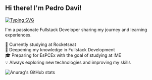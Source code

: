 ##  Hi there! I'm Pedro Davi!

[![Typing SVG](https://readme-typing-svg.demolab.com?font=Fira+Code&pause=1000&color=F70000&width=435&lines=Hello+there%2C+welcome+%F0%9F%A5%B7)](https://git.io/typing-svg)

I'm a passionate Fullstack Developer sharing my journey and learning experiences.

🚀 Currently studying at Rocketseat</br>
🎯 Deepening my knowledge in Fullstack Development</br>
🎓 Preparing for EsPCEx with the goal of studying at IME</br>
💡 Always exploring new technologies and improving my skills</br>

![Anurag's GitHub stats](https://github-readme-stats.vercel.app/api?username=thepedrodev&show_icons=true)
